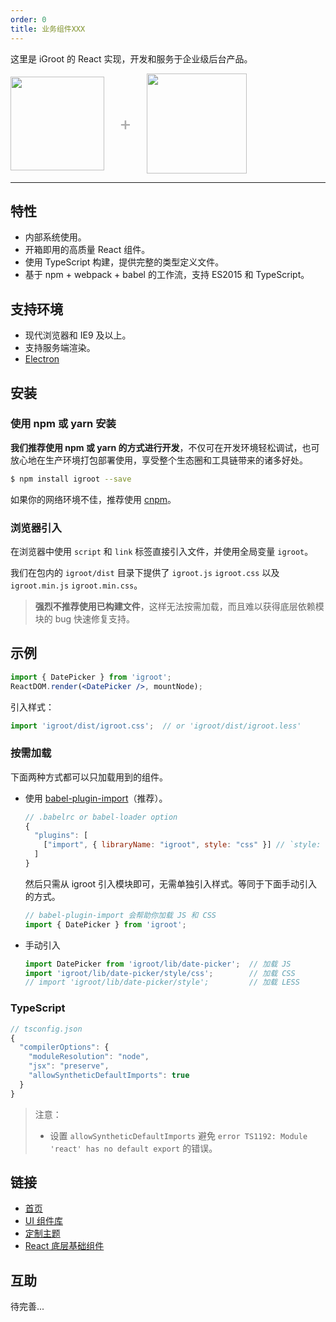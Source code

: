 ```yaml
---
order: 0
title: 业务组件XXX
---
```


这里是 iGroot 的 React 实现，开发和服务于企业级后台产品。

<div class="pic-plus">
  <img width="150" src="http://groot.i.qingcdn.com/image/groot/page_logo.png">
  <span>+</span>
  <img width="160" src="http://groot.i.qingcdn.com/image/groot/react.png">
</div>

<style>
.pic-plus > * {
  display: inline-block!important;
  vertical-align: middle;
}
.pic-plus span {
  font-size: 30px;
  color: #aaa;
  margin: 0 20px;
}
</style>

---

## 特性

- 内部系统使用。
- 开箱即用的高质量 React 组件。
- 使用 TypeScript 构建，提供完整的类型定义文件。
- 基于 npm + webpack + babel 的工作流，支持 ES2015 和 TypeScript。

## 支持环境

* 现代浏览器和 IE9 及以上。
* 支持服务端渲染。
* [Electron](http://electron.atom.io/)

## 安装

### 使用 npm 或 yarn 安装

**我们推荐使用 npm 或 yarn 的方式进行开发**，不仅可在开发环境轻松调试，也可放心地在生产环境打包部署使用，享受整个生态圈和工具链带来的诸多好处。

```bash
$ npm install igroot --save
```

如果你的网络环境不佳，推荐使用 [cnpm](https://github.com/cnpm/cnpm)。

### 浏览器引入

在浏览器中使用 `script` 和 `link` 标签直接引入文件，并使用全局变量 `igroot`。

我们在包内的 `igroot/dist` 目录下提供了 `igroot.js` `igroot.css` 以及 `igroot.min.js` `igroot.min.css`。

> **强烈不推荐使用已构建文件**，这样无法按需加载，而且难以获得底层依赖模块的 bug 快速修复支持。

## 示例

```jsx
import { DatePicker } from 'igroot';
ReactDOM.render(<DatePicker />, mountNode);
```

引入样式：

```jsx
import 'igroot/dist/igroot.css';  // or 'igroot/dist/igroot.less'
```

### 按需加载

下面两种方式都可以只加载用到的组件。

- 使用 [babel-plugin-import](https://github.com/ant-design/babel-plugin-import)（推荐）。

   ```js
   // .babelrc or babel-loader option
   {
     "plugins": [
       ["import", { libraryName: "igroot", style: "css" }] // `style: true` 会加载 less 文件
     ]
   }
   ```

   然后只需从 igroot 引入模块即可，无需单独引入样式。等同于下面手动引入的方式。

   ```jsx
   // babel-plugin-import 会帮助你加载 JS 和 CSS
   import { DatePicker } from 'igroot';
   ```

- 手动引入

   ```jsx
   import DatePicker from 'igroot/lib/date-picker';  // 加载 JS
   import 'igroot/lib/date-picker/style/css';        // 加载 CSS
   // import 'igroot/lib/date-picker/style';         // 加载 LESS
   ```

### TypeScript

```js
// tsconfig.json
{
  "compilerOptions": {
    "moduleResolution": "node",
    "jsx": "preserve",
    "allowSyntheticDefaultImports": true
  }
}
```

> 注意：
> - 设置 `allowSyntheticDefaultImports` 避免 `error TS1192: Module 'react' has no default export` 的错误。

## 链接

- [首页](http://groot.i.qingcdn.com:8001/)
- [UI 组件库](/docs/react/introduce)
- [定制主题](/docs/react/customize-theme)
- [React 底层基础组件](http://react-component.github.io/)

## 互助

待完善...
